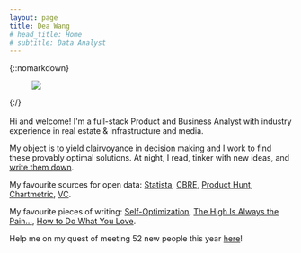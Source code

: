 ```yaml
---
layout: page
title: Dea Wang
# head_title: Home
# subtitle: Data Analyst
---
```


<div class="pretty-links">

{::nomarkdown} 
<figure class="site-profile">
    <img src="{{ site.baseurl }}/assets/img/profile.jpg">
</figure>
{:/}

<div class="lead lead-about">
    
<br> 
Hi and welcome! 
I'm a full-stack Product and Business Analyst with industry experience in real estate & infrastructure and media.

My object is to yield clairvoyance in decision making and I work to find these provably optimal solutions. At night, I read, tinker with new ideas, and [write them down](https://deaw.medium.com/). <br>
    
My favourite sources for open data: [Statista](https://www.statista.com/studies-and-reports/industries), [CBRE](https://www.cbre.ca/en/research-and-reports), [Product Hunt](https://www.producthunt.com/), [Chartmetric](https://www.chartmetric.com/music-industry-trends/6mo-report), [VC](https://www.visualcapitalist.com).

My favourite pieces of writing: [Self-Optimization](https://www.theguardian.com/news/2019/aug/02/athleisure-barre-kale-tyranny-ideal-woman-labour), [The High Is Always the Pain...](https://themorningnews.org/article/the-high-is-always-the-pain-and-the-pain-is-always-the-high), [How to Do What You Love](http://www.paulgraham.com/love.html).
    
    
    
Help me on my quest of meeting 52 new people this year [here](https://calendly.com/deaw/coffee)!
</div>


</div>
